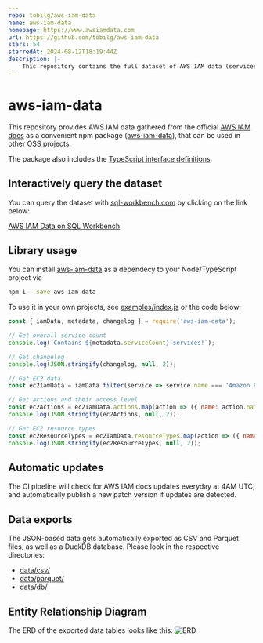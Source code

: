 ```yaml
---
repo: tobilg/aws-iam-data
name: aws-iam-data
homepage: https://www.awsiamdata.com
url: https://github.com/tobilg/aws-iam-data
stars: 54
starredAt: 2024-08-12T18:19:44Z
description: |-
    This repository contains the full dataset of AWS IAM data (services, actions, resource types and conditions keys). It's updated on a daily basis at 4AM UTC.
---
```


# aws-iam-data
This repository provides AWS IAM data gathered from the official [AWS IAM docs](https://docs.aws.amazon.com/service-authorization/latest/reference/reference_policies_actions-resources-contextkeys.html) as a convenient npm package ([aws-iam-data](https://www.npmjs.com/package/aws-iam-data)), that can be used in other OSS projects.

The package also includes the [TypeScript interface definitions](src/awsIamData.d.ts).

## Interactively query the dataset
You can query the dataset with [sql-workbench.com](https://www.sql-workbench.com/) by clicking on the link below:

[AWS IAM Data on SQL Workbench](https://sql-workbench.com/#queries=v0,ATTACH-'https%3A%2F%2Fraw.githubusercontent.com%2Ftobilg%2Faws%20iam%20data%2Fmain%2Fdata%2Fdb%2Fiam.duckdb'-as-aws_iam-(READ_ONLY)~,SELECT-s.name%2C-count(distinct-a.action_id)%3A%3Aint-AS-action_cnt-FROM-aws_iam.services-s-INNER-JOIN-aws_iam.actions-a-ON-a.service_id-%3D-s.service_id-GROUP-BY-ALL-ORDER-BY-action_cnt-DESC~)

## Library usage
You can install [aws-iam-data](https://www.npmjs.com/package/aws-iam-data) as a dependecy to your Node/TypeScript project via 

```bash
npm i --save aws-iam-data
```

To use it in your own projects, see [examples/index.js](examples/index.js) or the code below:

```javascript
const { iamData, metadata, changelog } = require('aws-iam-data');

// Get overall service count
console.log(`Contains ${metadata.serviceCount} services!`);

// Get changelog
console.log(JSON.stringify(changelog, null, 2));

// Get EC2 data
const ec2IamData = iamData.filter(service => service.name === 'Amazon EC2')[0];

// Get actions and their access level
const ec2Actions = ec2IamData.actions.map(action => ({ name: action.name, accessLevel: action.accessLevel }));
console.log(JSON.stringify(ec2Actions, null, 2));

// Get EC2 resource types
const ec2ResourceTypes = ec2IamData.resourceTypes.map(action => ({ name: action.name, arnPattern: action.arnPattern }));
console.log(JSON.stringify(ec2ResourceTypes, null, 2));
```

## Automatic updates
The CI pipeline will check for AWS IAM docs updates everyday at 4AM UTC, and automatically publish a new patch version if updates are detected.


## Data exports
The JSON-based data gets automatically exported as CSV and Parquet files, as well as a DuckDB database. Please look in the respective directories:

* [data/csv/](data/csv/)
* [data/parquet/](data/parquet/)
* [data/db/](data/db/)
## Entity Relationship Diagram
The ERD of the exported data tables looks like this:
![ERD](docs/erd.png)


